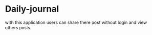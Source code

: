# Daily-journal
with this application users can share there post without login and view others posts.
